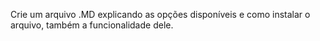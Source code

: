 Crie um arquivo .MD explicando as opções disponíveis e como instalar o arquivo, também a funcionalidade dele.
